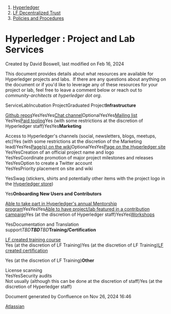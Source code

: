 1. [Hyperledger](index.html)
2. [LF Decentralized Trust](LF-Decentralized-Trust_19595266.html)
3. [Policies and Procedures](Policies-and-Procedures_19595414.html)

# Hyperledger : Project and Lab Services

Created by David Boswell, last modified on Feb 16, 2024

This document provides details about what resources are available for Hyperledger projects and labs.  If there are any questions about anything on the document or if you'd like to leverage any of these resources for your project or lab, feel free to leave a comment below or reach out to *community-architects at hyperledger dot org*.

ServiceLabIncubation ProjectGraduated Project**Infrastructure**

[Github repos](https://github.com/hyperledger)YesYesYes[Chat channel](https://chat.hyperledger.org/)OptionalYesYes[Mailing list](https://lf-hyperledger.atlassian.netlists.hyperledger.org/)  
YesYes[Paid tooling](https://lf-hyperledger.atlassian.net/wiki/display/HYP/Paid+Tooling+Policy)Yes (with some restrictions at the discretion of Hyperledger staff)YesYes**Marketing**

Access to Hyperledger's channels (social, newsletters, blogs, meetups, etc)Yes (with some restrictions at the discretion of the Marketing lead)YesYes[Page(s) on the wiki](https://lf-hyperledger.atlassian.net)OptionalYesYes[Page on the Hyperledger site](https://www.hyperledger.org/)  
YesYesCreation of an official project name and logo  
YesYesCoordinate promotion of major project milestones and releases  
YesYesOption to create a Twitter account  
YesYesPriority placement on site and wiki

YesSwag (stickers, shirts and potentially other items with the project logo in the [Hyperledger store](https://store.hyperledger.org/))

Yes**Onboarding New Users and Contributors**

[Able to take part in Hyperledger's annual Mentorship program](https://lf-hyperledger.atlassian.netdisplay/INTERN/Hyperledger+Mentorship+Program)YesYesYes[Able to have project/lab featured in a contribution campaign](https://lf-hyperledger.atlassian.netdisplay/DR/Contribution+Campaigns)Yes (at the discretion of Hyperledger staff)YesYes[Workshops](https://lf-hyperledger.atlassian.netdisplay/events/Workshops)

YesDocumentation and Translation support*TBD**TBD**TBD***Training/Certification**

[LF created training course](https://www.hyperledger.org/learn/training#Essentials)  
Yes (at the discretion of LF Training)Yes (at the discretion of LF Training)[LF created certification](https://www.hyperledger.org/learn/training#Certifications)

Yes (at the discretion of LF Training)**Other**

License scanning  
YesYesSecurity audits  
Not usually (although this can be done at the discretion of staff)Yes (at the discretion of Hyperledger staff)

Document generated by Confluence on Nov 26, 2024 16:46

[Atlassian](http://www.atlassian.com/)

